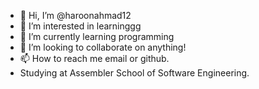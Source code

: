 - 👋 Hi, I’m @haroonahmad12
- 👀 I’m interested in learninggg
- 🌱 I’m currently learning programming
- 💞️ I’m looking to collaborate on anything!
- 📫 How to reach me email or github.
- Studying at Assembler School of Software Engineering.
<!---
haroonahmad12/haroonahmad12 is a ✨ special ✨ repository because its `README.md` (this file) appears on your GitHub profile.
You can click the Preview link to take a look at your changes.
--->
